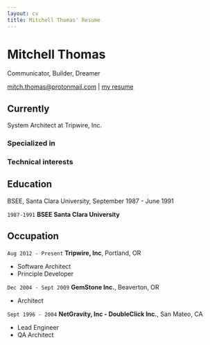 ```yaml
---
layout: cv
title: Mitchell Thomas' Resume
---
```

# Mitchell Thomas
Communicator, Builder, Dreamer

<div id="webaddress">
<a href="mailto:mitch.thomas@protonmail.com">mitch.thomas@protonmail.com</a>
| <a href="https://mitchelljthomas.github.io/markdown-cv/">my resume</a>
</div>


## Currently

System Architect at Tripwire, Inc.

### Specialized in


### Technical interests



## Education

BSEE, Santa Clara University, September 1987 - June 1991

`1987-1991`
__BSEE Santa Clara University__


## Occupation

`Aug 2012 - Present`
__Tripwire, Inc__, Portland, OR

- Software Architect
- Principle Developer

`Dec 2004 - Sept 2009`
__GemStone Inc.__, Beaverton, OR

- Architect

`Sept 1996 - 2004`
__NetGravity, Inc - DoubleClick Inc.__, San Mateo, CA

- Lead Engineer
- QA Architect


<!-- ### Footer

Last updated: April 2020 -->


